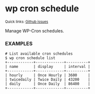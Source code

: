 # wp cron schedule

<small>Quick links: <a href="https://github.com/issues?q=is%3Aopen+label%3Acommand%3Acron-schedule+sort%3Aupdated-desc+org%3Awp-cli">Github issues</a></small>

Manage WP-Cron schedules.

### EXAMPLES

    # List available cron schedules
    $ wp cron schedule list
    +------------+-------------+----------+
    | name       | display     | interval |
    +------------+-------------+----------+
    | hourly     | Once Hourly | 3600     |
    | twicedaily | Twice Daily | 43200    |
    | daily      | Once Daily  | 86400    |
    +------------+-------------+----------+




